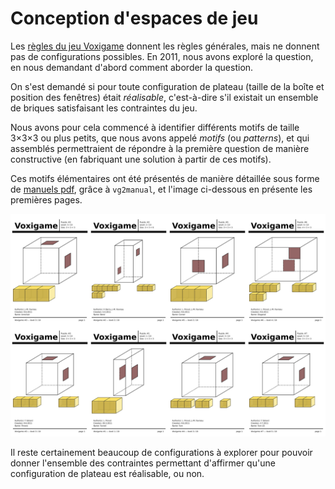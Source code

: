 # Conception d'espaces de jeu

Les [règles du jeu Voxigame](./regles-fr.md) donnent les règles générales, mais ne donnent pas de configurations possibles.
En 2011, nous avons exploré la question, en nous demandant d'abord comment aborder la question. 

On s'est demandé si pour toute configuration de plateau (taille de la boîte et position des fenêtres) était *réalisable*, c'est-à-dire s'il existait un ensemble de briques satisfaisant les contraintes du jeu.

Nous avons pour cela commencé à identifier différents motifs de taille 3×3×3 ou plus petits, que nous avons appelé *motifs* (ou *patterns*), et qui assemblés permettraient de répondre à la première question de manière constructive (en fabriquant une solution à partir de ces motifs).

Ces motifs élémentaires ont été présentés de manière détaillée sous forme de [manuels pdf](https://github.com/jmtrivial/voxigame/releases/tag/first-export), grâce à ```vg2manual```, et l'image ci-dessous en présente les premières pages.

![motifs élémentaires](./patterns.jpg)


Il reste certainement beaucoup de configurations à explorer pour pouvoir donner l'ensemble des contraintes permettant d'affirmer qu'une configuration de plateau est réalisable, ou non.

